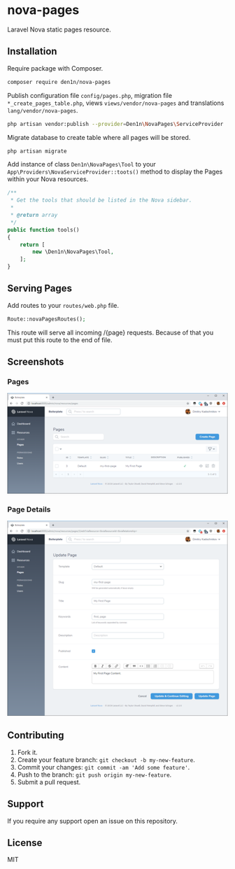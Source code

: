 # nova-pages

Laravel Nova static pages resource.

## Installation

Require package with Composer.

```sh
composer require den1n/nova-pages
```

Publish configuration file `config/pages.php`, migration file `*_create_pages_table.php`, views `views/vendor/nova-pages` and translations `lang/vendor/nova-pages`.

```sh
php artisan vendor:publish --provider=Den1n\NovaPages\ServiceProvider
```

Migrate database to create table where all pages will be stored.

```sh
php artisan migrate
```

Add instance of class `Den1n\NovaPages\Tool` to your `App\Providers\NovaServiceProvider::toots()` method to display the Pages within your Nova resources.

```php
/**
 * Get the tools that should be listed in the Nova sidebar.
 *
 * @return array
 */
public function tools()
{
    return [
        new \Den1n\NovaPages\Tool,
    ];
}
```

## Serving Pages

Add routes to your `routes/web.php` file.

```php
Route::novaPagesRoutes();
```

This route will serve all incoming /{page} requests. Because of that you must put this route to the end of file.

## Screenshots

### Pages

![Pages](https://raw.githubusercontent.com/den1n/nova-pages/master/screens/pages.png)

### Page Details

![Page Details](https://raw.githubusercontent.com/den1n/nova-pages/master/screens/page-form.png)

## Contributing

1. Fork it.
2. Create your feature branch: `git checkout -b my-new-feature`.
3. Commit your changes: `git commit -am 'Add some feature'`.
4. Push to the branch: `git push origin my-new-feature`.
5. Submit a pull request.

## Support

If you require any support open an issue on this repository.

## License

MIT

